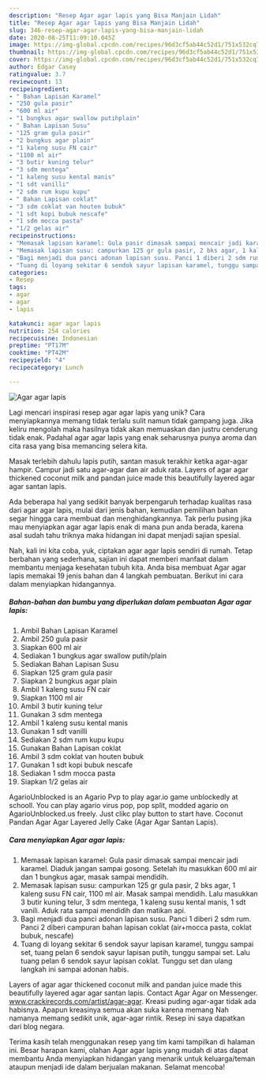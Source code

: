 ```yaml
---
description: "Resep Agar agar lapis yang Bisa Manjain Lidah"
title: "Resep Agar agar lapis yang Bisa Manjain Lidah"
slug: 346-resep-agar-agar-lapis-yang-bisa-manjain-lidah
date: 2020-08-25T11:09:10.045Z
image: https://img-global.cpcdn.com/recipes/96d3cf5ab44c52d1/751x532cq70/agar-agar-lapis-foto-resep-utama.jpg
thumbnail: https://img-global.cpcdn.com/recipes/96d3cf5ab44c52d1/751x532cq70/agar-agar-lapis-foto-resep-utama.jpg
cover: https://img-global.cpcdn.com/recipes/96d3cf5ab44c52d1/751x532cq70/agar-agar-lapis-foto-resep-utama.jpg
author: Edgar Casey
ratingvalue: 3.7
reviewcount: 13
recipeingredient:
- " Bahan Lapisan Karamel"
- "250 gula pasir"
- "600 ml air"
- "1 bungkus agar swallow putihplain"
- " Bahan Lapisan Susu"
- "125 gram gula pasir"
- "2 bungkus agar plain"
- "1 kaleng susu FN cair"
- "1100 ml air"
- "3 butir kuning telur"
- "3 sdm mentega"
- "1 kaleng susu kental manis"
- "1 sdt vanilli"
- "2 sdm rum kupu kupu"
- " Bahan Lapisan coklat"
- "3 sdm coklat van houten bubuk"
- "1 sdt kopi bubuk nescafe"
- "1 sdm mocca pasta"
- "1/2 gelas air"
recipeinstructions:
- "Memasak lapisan karamel: Gula pasir dimasak sampai mencair jadi karamel. Diaduk jangan sampai gosong. Setelah itu masukkan 600 ml air dan 1 bungkus agar, masak sampai mendidih."
- "Memasak lapisan susu: campurkan 125 gr gula pasir, 2 bks agar, 1 kaleng susu FN cair, 1100 ml air. Masak sampai mendidih. Lalu masukkan 3 butir kuning telur, 3 sdm mentega, 1 kaleng susu kental manis, 1 sdt vanili. Aduk rata sampai mendidih dan matikan api."
- "Bagi menjadi dua panci adonan lapisan susu. Panci 1 diberi 2 sdm rum. Panci 2 diberi campuran bahan lapisan coklat (air+mocca pasta, coklat bubuk, nescafe)"
- "Tuang di loyang sekitar 6 sendok sayur lapisan karamel, tunggu sampai set, tuang pelan 6 sendok sayur lapisan putih, tunggu sampai set. Lalu tuang pelan 6 sendok sayur lapisan coklat. Tunggu set dan ulang langkah ini sampai adonan habis."
categories:
- Resep
tags:
- agar
- agar
- lapis

katakunci: agar agar lapis 
nutrition: 254 calories
recipecuisine: Indonesian
preptime: "PT17M"
cooktime: "PT42M"
recipeyield: "4"
recipecategory: Lunch

---
```



![Agar agar lapis](https://img-global.cpcdn.com/recipes/96d3cf5ab44c52d1/751x532cq70/agar-agar-lapis-foto-resep-utama.jpg)

Lagi mencari inspirasi resep agar agar lapis yang unik? Cara menyiapkannya memang tidak terlalu sulit namun tidak gampang juga. Jika keliru mengolah maka hasilnya tidak akan memuaskan dan justru cenderung tidak enak. Padahal agar agar lapis yang enak seharusnya punya aroma dan cita rasa yang bisa memancing selera kita.

Masak terlebih dahulu lapis putih, santan masuk terakhir ketika agar-agar hampir. Campur jadi satu agar-agar dan air aduk rata. Layers of agar agar thickened coconut milk and pandan juice made this beautifully layered agar agar santan lapis.

Ada beberapa hal yang sedikit banyak berpengaruh terhadap kualitas rasa dari agar agar lapis, mulai dari jenis bahan, kemudian pemilihan bahan segar hingga cara membuat dan menghidangkannya. Tak perlu pusing jika mau menyiapkan agar agar lapis enak di mana pun anda berada, karena asal sudah tahu triknya maka hidangan ini dapat menjadi sajian spesial.


Nah, kali ini kita coba, yuk, ciptakan agar agar lapis sendiri di rumah. Tetap berbahan yang sederhana, sajian ini dapat memberi manfaat dalam membantu menjaga kesehatan tubuh kita. Anda bisa membuat Agar agar lapis memakai 19 jenis bahan dan 4 langkah pembuatan. Berikut ini cara dalam menyiapkan hidangannya.

<!--inarticleads1-->

##### Bahan-bahan dan bumbu yang diperlukan dalam pembuatan Agar agar lapis:

1. Ambil  Bahan Lapisan Karamel
1. Ambil 250 gula pasir
1. Siapkan 600 ml air
1. Sediakan 1 bungkus agar swallow putih/plain
1. Sediakan  Bahan Lapisan Susu
1. Siapkan 125 gram gula pasir
1. Siapkan 2 bungkus agar plain
1. Ambil 1 kaleng susu FN cair
1. Siapkan 1100 ml air
1. Ambil 3 butir kuning telur
1. Gunakan 3 sdm mentega
1. Ambil 1 kaleng susu kental manis
1. Gunakan 1 sdt vanilli
1. Sediakan 2 sdm rum kupu kupu
1. Gunakan  Bahan Lapisan coklat
1. Ambil 3 sdm coklat van houten bubuk
1. Gunakan 1 sdt kopi bubuk nescafe
1. Sediakan 1 sdm mocca pasta
1. Siapkan 1/2 gelas air


AgarioUnblocked is an Agario Pvp to play agar.io game unblockedly at schooll. You can play agario virus pop, pop split, modded agario on AgarioUnblocked.us freely. Just clikc play button to start have. Coconut Pandan Agar Agar Layered Jelly Cake (Agar Agar Santan Lapis). 

<!--inarticleads2-->

##### Cara menyiapkan Agar agar lapis:

1. Memasak lapisan karamel: Gula pasir dimasak sampai mencair jadi karamel. Diaduk jangan sampai gosong. Setelah itu masukkan 600 ml air dan 1 bungkus agar, masak sampai mendidih.
1. Memasak lapisan susu: campurkan 125 gr gula pasir, 2 bks agar, 1 kaleng susu FN cair, 1100 ml air. Masak sampai mendidih. Lalu masukkan 3 butir kuning telur, 3 sdm mentega, 1 kaleng susu kental manis, 1 sdt vanili. Aduk rata sampai mendidih dan matikan api.
1. Bagi menjadi dua panci adonan lapisan susu. Panci 1 diberi 2 sdm rum. Panci 2 diberi campuran bahan lapisan coklat (air+mocca pasta, coklat bubuk, nescafe)
1. Tuang di loyang sekitar 6 sendok sayur lapisan karamel, tunggu sampai set, tuang pelan 6 sendok sayur lapisan putih, tunggu sampai set. Lalu tuang pelan 6 sendok sayur lapisan coklat. Tunggu set dan ulang langkah ini sampai adonan habis.


Layers of agar agar thickened coconut milk and pandan juice made this beautifully layered agar agar santan lapis. Contact Agar Agar on Messenger. www.crackirecords.com/artist/agar-agar. Kreasi puding agar-agar tidak ada habisnya. Apapun kreasinya semua akan suka karena memang Nah namanya memang sedikit unik, agar-agar rintik. Resep ini saya dapatkan dari blog negara. 

Terima kasih telah menggunakan resep yang tim kami tampilkan di halaman ini. Besar harapan kami, olahan Agar agar lapis yang mudah di atas dapat membantu Anda menyiapkan hidangan yang menarik untuk keluarga/teman ataupun menjadi ide dalam berjualan makanan. Selamat mencoba!
